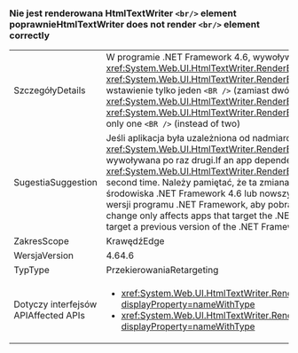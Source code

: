### <a name="htmltextwriter-does-not-render-br-element-correctly"></a><span data-ttu-id="2b869-101">Nie jest renderowana HtmlTextWriter `<br/>` element poprawnie</span><span class="sxs-lookup"><span data-stu-id="2b869-101">HtmlTextWriter does not render `<br/>` element correctly</span></span>

|   |   |
|---|---|
|<span data-ttu-id="2b869-102">Szczegóły</span><span class="sxs-lookup"><span data-stu-id="2b869-102">Details</span></span>|<span data-ttu-id="2b869-103">W programie .NET Framework 4.6, wywoływania <xref:System.Web.UI.HtmlTextWriter.RenderBeginTag(System.String)> i <xref:System.Web.UI.HtmlTextWriter.RenderEndTag> z <code>&lt;BR /&gt;</code> element poprawnie powoduje wstawienie tylko jeden <code>&lt;BR /&gt;</code> (zamiast dwóch)</span><span class="sxs-lookup"><span data-stu-id="2b869-103">Beginning in the .NET Framework 4.6, calling <xref:System.Web.UI.HtmlTextWriter.RenderBeginTag(System.String)> and <xref:System.Web.UI.HtmlTextWriter.RenderEndTag> with a <code>&lt;BR /&gt;</code> element will correctly insert only one <code>&lt;BR /&gt;</code> (instead of two)</span></span>|
|<span data-ttu-id="2b869-104">Sugestia</span><span class="sxs-lookup"><span data-stu-id="2b869-104">Suggestion</span></span>|<span data-ttu-id="2b869-105">Jeśli aplikacja była uzależniona od nadmiarowe <code>&lt;BR /&gt;</code> tagu <xref:System.Web.UI.HtmlTextWriter.RenderBeginTag(System.String)> powinna być wywoływana po raz drugi.</span><span class="sxs-lookup"><span data-stu-id="2b869-105">If an app depended on the extra <code>&lt;BR /&gt;</code> tag, <xref:System.Web.UI.HtmlTextWriter.RenderBeginTag(System.String)> should be called a second time.</span></span> <span data-ttu-id="2b869-106">Należy pamiętać, że ta zmiana zachowania wpływa tylko na aplikacje, które dla środowiska .NET Framework 4.6 lub nowszy, więc inną opcją jest pod kątem poprzedniej wersji programu .NET Framework, aby pobrać stare zachowanie.</span><span class="sxs-lookup"><span data-stu-id="2b869-106">Note that this behavior change only affects apps that target the .NET Framework 4.6 or later, so another option is to target a previous version of the .NET Framework in order to get the old behavior.</span></span>|
|<span data-ttu-id="2b869-107">Zakres</span><span class="sxs-lookup"><span data-stu-id="2b869-107">Scope</span></span>|<span data-ttu-id="2b869-108">Krawędź</span><span class="sxs-lookup"><span data-stu-id="2b869-108">Edge</span></span>|
|<span data-ttu-id="2b869-109">Wersja</span><span class="sxs-lookup"><span data-stu-id="2b869-109">Version</span></span>|<span data-ttu-id="2b869-110">4.6</span><span class="sxs-lookup"><span data-stu-id="2b869-110">4.6</span></span>|
|<span data-ttu-id="2b869-111">Typ</span><span class="sxs-lookup"><span data-stu-id="2b869-111">Type</span></span>|<span data-ttu-id="2b869-112">Przekierowania</span><span class="sxs-lookup"><span data-stu-id="2b869-112">Retargeting</span></span>|
|<span data-ttu-id="2b869-113">Dotyczy interfejsów API</span><span class="sxs-lookup"><span data-stu-id="2b869-113">Affected APIs</span></span>|<ul><li><xref:System.Web.UI.HtmlTextWriter.RenderBeginTag(System.String)?displayProperty=nameWithType></li><li><xref:System.Web.UI.HtmlTextWriter.RenderBeginTag(System.Web.UI.HtmlTextWriterTag)?displayProperty=nameWithType></li></ul>|

